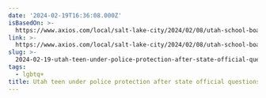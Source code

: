 ```yaml
---
date: '2024-02-19T16:36:08.000Z'
isBasedOn: >-
  https://www.axios.com/local/salt-lake-city/2024/02/08/utah-school-board-natalie-cline-gender-basketball-threats
link: >-
  https://www.axios.com/local/salt-lake-city/2024/02/08/utah-school-board-natalie-cline-gender-basketball-threats
slug: >-
  2024-02-19-utah-teen-under-police-protection-after-state-official-questions-her-gender
tags:
  - lgbtq+
title: Utah teen under police protection after state official questions her gender
---
```


